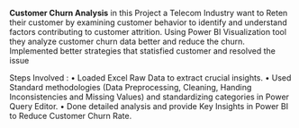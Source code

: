 **Customer Churn Analysis** in this Project a Telecom Industry want to Reten their customer by examining customer behavior to identify and understand factors contributing to customer attrition.
Using Power BI Visualization tool they analyze customer churn data better and reduce the churn. Implemented better strategies that statisfied customer and resolved the issue

Steps Involved :
• Loaded Excel Raw Data to extract crucial insights. • Used Standard methodologies (Data Preprocessing, Cleaning, Handing Inconsistencies and Missing Values) and standardizing categories in Power Query Editor. • Done detailed analysis and provide Key Insights in Power BI to Reduce Customer Churn Rate.



